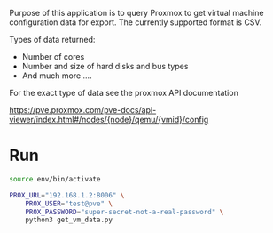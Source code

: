 Purpose of this application is to query Proxmox to get virtual machine configuration data for export. The currently supported format is CSV.

Types of data returned:
- Number of cores
- Number and size of hard disks and bus types
- And much more ....

For the exact type of data see the proxmox API documentation

https://pve.proxmox.com/pve-docs/api-viewer/index.html#/nodes/{node}/qemu/{vmid}/config

# Run

```bash
source env/bin/activate

PROX_URL="192.168.1.2:8006" \
    PROX_USER="test@pve" \
    PROX_PASSWORD="super-secret-not-a-real-password" \
    python3 get_vm_data.py
```
